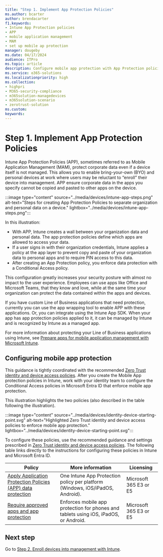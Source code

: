 ```yaml
---
title: "Step 1. Implement App Protection Policies"
ms.author: bcarter
author: brendacarter
f1.keywords:
- Intune App Protection policies
- APP
- mobile application management
- MAM
- set up mobile ap protection
manager: dougeby
ms.date: 04/17/2024
audience: ITPro
ms.topic: article
description: Configure mobile app protection with App Protection policies (APP) to prevent specified corporate data from being copied and pasted to other apps. 
ms.service: o365-solutions
ms.localizationpriority: high
ms.collection:
- highpri
- M365-security-compliance
- m365solution-managedevices
- m365solution-scenario
- zerotrust-solution
ms.custom: 
keywords: 
---
```


# Step 1. Implement App Protection Policies

Intune App Protection Policies (APP), sometimes referred to as Mobile Application Management (MAM), protect corporate data even if a device itself is not managed. This allows you to enable bring-your-own (BYO) and personal devices at work where users may be reluctant to “enroll” their device into management. APP ensure corporate data in the apps you specify cannot be copied and pasted to other apps on the device.

:::image type="content" source="../media/devices/intune-app-steps.png" alt-text="Steps for creating App Protection Policies to separate organization and personal data on a device." lightbox="../media/devices/intune-app-steps.png":::

In this illustration:

- With APP, Intune creates a wall between your organization data and personal data. The app protection policies define which apps are allowed to access your data.
- If a user signs in with their organization credentials, Intune applies a policy at the app layer to prevent copy and paste of your organization data to personal apps and to require PIN access to this data.
- After creating an App Protection policy, you enforce data protection with a Conditional Access policy. 

This configuration greatly increases your security posture with almost no impact to the user experience.  Employees can use apps like Office and Microsoft Teams, that they know and love, while at the same time your organization can protect the data contained within the apps and devices.

If you have custom Line of Business applications that need protection, currently you can use the app wrapping tool to enable APP with these applications. Or, you can integrate using the Intune App SDK. When your app has app protection policies applied to it, it can be managed by Intune and is recognized by Intune as a managed app. 

For more information about protecting your Line of Business applications using Intune, see [Prepare apps for mobile application management with Microsoft Intune](/mem/intune/developer/apps-prepare-mobile-application-management).

## Configuring mobile app protection

This guidance is tightly coordinated with the recommended [Zero Trust identity and device access policies](../security/office-365-security/zero-trust-identity-device-access-policies-overview.md). After you create the Mobile App protection policies in Intune, work with your identity team to configure the Conditional Access policies in Microsoft Entra ID that enforce mobile app protection. 

This illustration highlights the two policies (also described in the table following the illustration).

:::image type="content" source="../media/devices/identity-device-starting-point.svg" alt-text="Highlighted Zero Trust identity and device access policies to enforce mobile app protection." lightbox="../media/devices/identity-device-starting-point.svg":::

To configure these policies, use the recommended guidance and settings prescribed in [Zero Trust identity and device access policies](../security/office-365-security/zero-trust-identity-device-access-policies-overview.md). The following table links directly to the instructions for configuring these policies in Intune and Microsoft Entra ID.

|Policy  |More information  |Licensing  |
|---------|---------|---------|
|  [Apply Application Protection Policies (APP) data protection](../security/office-365-security/zero-trust-identity-device-access-policies-common.md#app-protection-policies)       | One Intune App Protection policy per platform (Windows, iOS/iPadOS, Android).        | Microsoft 365 E3 or E5        |
| [Require approved apps and app protection](../security/office-365-security/zero-trust-identity-device-access-policies-common.md#require-approved-apps-and-app-protection-policies)       |  Enforces mobile app protection for phones and tablets using iOS, iPadOS, or Android.   |  Microsoft 365 E3 or E5       |

## Next step

Go to [Step 2. Enroll devices into management with Intune](manage-devices-with-intune-enroll.md). 

